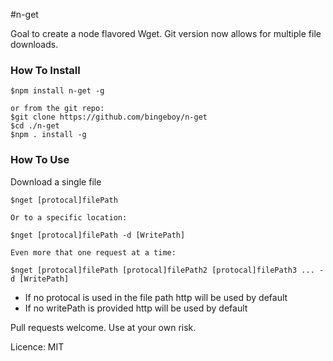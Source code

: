 #n-get

Goal to create a node flavored Wget.
Git version now allows for multiple file downloads. 


### How To Install
```
$npm install n-get -g 

or from the git repo:
$git clone https://github.com/bingeboy/n-get
$cd ./n-get 
$npm . install -g
```
### How To Use
Download a single file
```
$nget [protocal]filePath

Or to a specific location:

$nget [protocal]filePath -d [WritePath]

Even more that one request at a time:

$nget [protocal]filePath [protocal]filePath2 [protocal]filePath3 ... -d [WritePath]

```


* If no protocal is used in the file path http will be used by default
* If no writePath is provided http will be used by default


Pull requests welcome. Use at your own risk.


Licence: MIT
